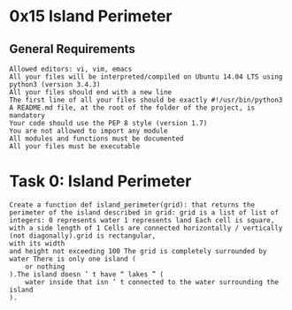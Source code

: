 # 0x15 Island Perimeter

## General Requirements

    Allowed editors: vi, vim, emacs
    All your files will be interpreted/compiled on Ubuntu 14.04 LTS using python3 (version 3.4.3)
    All your files should end with a new line
    The first line of all your files should be exactly #!/usr/bin/python3
    A README.md file, at the root of the folder of the project, is mandatory
    Your code should use the PEP 8 style (version 1.7)
    You are not allowed to import any module
    All modules and functions must be documented
    All your files must be executable


# Task 0: Island Perimeter
    Create a function def island_perimeter(grid): that returns the perimeter of the island described in grid: grid is a list of list of integers: 0 represents water 1 represents land Each cell is square,
    with a side length of 1 Cells are connected horizontally / vertically (not diagonally).grid is rectangular,
    with its width
    and height not exceeding 100 The grid is completely surrounded by water There is only one island (
        or nothing
    ).The island doesn ’ t have “ lakes ” (
        water inside that isn ’ t connected to the water surrounding the island
    ).
